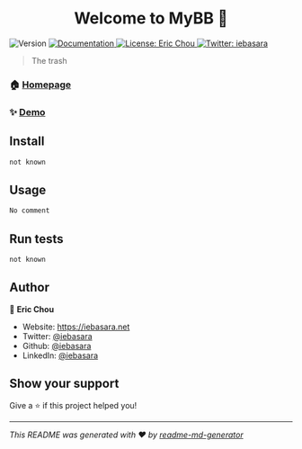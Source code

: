 <h1 align="center">Welcome to MyBB 👋</h1>
<p>
  <img alt="Version" src="https://img.shields.io/badge/version-1.0.0.0-blue.svg?cacheSeconds=2592000" />
  <a href="https://iebasara.net" target="_blank">
    <img alt="Documentation" src="https://img.shields.io/badge/documentation-yes-brightgreen.svg" />
  </a>
  <a href="#" target="_blank">
    <img alt="License: Eric Chou" src="https://img.shields.io/badge/License-Eric Chou-yellow.svg" />
  </a>
  <a href="https://twitter.com/iebasara" target="_blank">
    <img alt="Twitter: iebasara" src="https://img.shields.io/twitter/follow/iebasara.svg?style=social" />
  </a>
</p>

> The trash

### 🏠 [Homepage](https://iebasara.net)

### ✨ [Demo](https://iebasara.net)

## Install

```sh
not known
```

## Usage

```sh
No comment
```

## Run tests

```sh
not known
```

## Author

👤 **Eric Chou**

* Website: https://iebasara.net
* Twitter: [@iebasara](https://twitter.com/iebasara)
* Github: [@iebasara](https://github.com/iebasara)
* LinkedIn: [@iebasara](https://linkedin.com/in/iebasara)

## Show your support

Give a ⭐️ if this project helped you!

***
_This README was generated with ❤️ by [readme-md-generator](https://github.com/kefranabg/readme-md-generator)_
